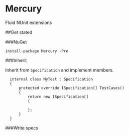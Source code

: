 # Mercury
Fluid NUnit extensions

##Get stated

###NuGet

```
install-package Mercury -Pre
```

###Inherit

Inherit from `Specification` and implement members.

```
  internal class MyTest : Specification
  {
      protected override ISpecification[] TestCases()
      {
          return new ISpecification[]
          {

          };
      }
  }
```

###Write specs

